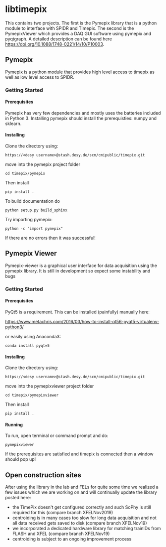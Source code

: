 # libtimepix

This contains two projects. The first is the Pymepix library that is a python module to interface with SPIDR and Timepix.
The second is the PymepixViewer which provides a DAQ GUI software using pymepix and pyqtgraph.
A detailed description can be found here https://doi.org/10.1088/1748-0221/14/10/P10003.


## Pymepix

Pymepix is a python module that provides high level access to timepix as well as low level access to SPIDR.


### Getting Started


#### Prerequisites

Pymepix has very few dependencies and mostly uses the batteries included in Python 3.
Installing pymepix should install the prerequisties: numpy and sklearn.


#### Installing
Clone the directory using:

```
https://<desy username>@stash.desy.de/scm/cmipublic/timepix.git
```

move into the pymepix project folder

```
cd timepix/pymepix
```

Then install

```
pip install .
```

To build documentation do

```
python setup.py build_sphinx
```


Try importing pymepix:
```
python -c "import pymepix"
```

If there are no errors then it was successful!

## Pymepix Viewer

Pymepix-viewer is a graphical user interface for data acquisition using the pymepix library. It is still in development so expect some instability and bugs

### Getting Started


#### Prerequisites

PyQt5 is a requirement. This can be installed (painfully) manually here:

https://www.metachris.com/2016/03/how-to-install-qt56-pyqt5-virtualenv-python3/

or easily using Anaconda3:

```
conda install pyqt=5
```



#### Installing
Clone the directory using:

```
https://<desy username>@stash.desy.de/scm/cmipublic/timepix.git
```

move into the pymepixviewer project folder

```
cd timepix/pymepixviewer
```

Then install

```
pip install .
```

#### Running

To run, open terminal or command prompt and do:

```
pymepixviewer
```

If the prerequisites are satisfied and timepix is connected then a window should pop up!

## Open construction sites

After using the library in the lab and FELs for quite some time we realized a few issues which we are working on and will continually update the library posted here:
- the TimePix doesn't get configured correctly and such SoPhy is still required for this (compare branch XFELNov2019) 
- centroiding is in many cases too slow for long data acquisition and not all data received gets saved to disk (compare branch XFELNov19)
- we incorporated a dedicated hardware library for matching trainIDs from FLASH and XFEL (compare branch XFELNov19)
- centroiding is subject to an ongoing improvement process